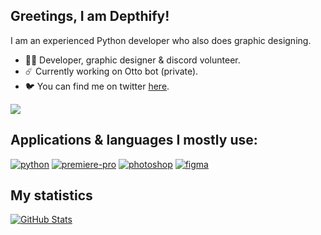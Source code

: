 ## Greetings, I am Depthify!

I am an experienced Python developer who also does graphic designing.
- 👨‍💻 Developer, graphic designer & discord volunteer.
- ☄️ Currently working on Otto bot (private).
- 🐦 You can find me on twitter [here](https://twitter.com/TheRealDepthify).

![](https://komarev.com/ghpvc/?username=Depthify&style=flat)

## Applications & languages I mostly use:
[![python](https://user-images.githubusercontent.com/107516153/218749095-1f4d4a5d-e170-47df-97a1-eb5644c3e95c.png)](https://www.python.org) 
[![premiere-pro](https://user-images.githubusercontent.com/107516153/218750007-0a91b715-95a9-4e7f-9689-3bca7e8facc7.png)](https://www.adobe.com/products/premiere.html)
[![photoshop](https://user-images.githubusercontent.com/107516153/218750310-d99cee70-5099-4cce-bc61-945121325b9b.png)](https://www.adobe.com/products/photoshop.html)
[![figma](https://user-images.githubusercontent.com/107516153/218750955-01c276a0-c2d3-4b5a-ad7b-be340b0d98fd.png)](https://figma.com)

## My statistics
[![GitHub Stats](https://github-readme-stats.vercel.app/api?username=Depthify&show_icons=True&theme=tokyonight)](https://github.com/anuraghazra/github-readme-stats)
